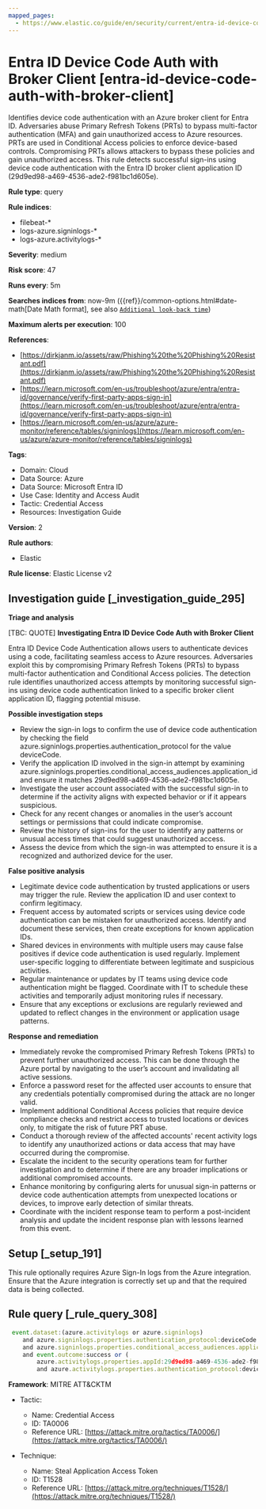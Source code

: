 ```yaml
---
mapped_pages:
  - https://www.elastic.co/guide/en/security/current/entra-id-device-code-auth-with-broker-client.html
---
```


# Entra ID Device Code Auth with Broker Client [entra-id-device-code-auth-with-broker-client]

Identifies device code authentication with an Azure broker client for Entra ID. Adversaries abuse Primary Refresh Tokens (PRTs) to bypass multi-factor authentication (MFA) and gain unauthorized access to Azure resources. PRTs are used in Conditional Access policies to enforce device-based controls. Compromising PRTs allows attackers to bypass these policies and gain unauthorized access. This rule detects successful sign-ins using device code authentication with the Entra ID broker client application ID (29d9ed98-a469-4536-ade2-f981bc1d605e).

**Rule type**: query

**Rule indices**:

* filebeat-*
* logs-azure.signinlogs-*
* logs-azure.activitylogs-*

**Severity**: medium

**Risk score**: 47

**Runs every**: 5m

**Searches indices from**: now-9m ({{ref}}/common-options.html#date-math[Date Math format], see also [`Additional look-back time`](docs-content://solutions/security/detect-and-alert/create-detection-rule.md#rule-schedule))

**Maximum alerts per execution**: 100

**References**:

* [https://dirkjanm.io/assets/raw/Phishing%20the%20Phishing%20Resistant.pdf](https://dirkjanm.io/assets/raw/Phishing%20the%20Phishing%20Resistant.pdf)
* [https://learn.microsoft.com/en-us/troubleshoot/azure/entra/entra-id/governance/verify-first-party-apps-sign-in](https://learn.microsoft.com/en-us/troubleshoot/azure/entra/entra-id/governance/verify-first-party-apps-sign-in)
* [https://learn.microsoft.com/en-us/azure/azure-monitor/reference/tables/signinlogs](https://learn.microsoft.com/en-us/azure/azure-monitor/reference/tables/signinlogs)

**Tags**:

* Domain: Cloud
* Data Source: Azure
* Data Source: Microsoft Entra ID
* Use Case: Identity and Access Audit
* Tactic: Credential Access
* Resources: Investigation Guide

**Version**: 2

**Rule authors**:

* Elastic

**Rule license**: Elastic License v2

## Investigation guide [_investigation_guide_295]

**Triage and analysis**

[TBC: QUOTE]
**Investigating Entra ID Device Code Auth with Broker Client**

Entra ID Device Code Authentication allows users to authenticate devices using a code, facilitating seamless access to Azure resources. Adversaries exploit this by compromising Primary Refresh Tokens (PRTs) to bypass multi-factor authentication and Conditional Access policies. The detection rule identifies unauthorized access attempts by monitoring successful sign-ins using device code authentication linked to a specific broker client application ID, flagging potential misuse.

**Possible investigation steps**

* Review the sign-in logs to confirm the use of device code authentication by checking the field azure.signinlogs.properties.authentication_protocol for the value deviceCode.
* Verify the application ID involved in the sign-in attempt by examining azure.signinlogs.properties.conditional_access_audiences.application_id and ensure it matches 29d9ed98-a469-4536-ade2-f981bc1d605e.
* Investigate the user account associated with the successful sign-in to determine if the activity aligns with expected behavior or if it appears suspicious.
* Check for any recent changes or anomalies in the user’s account settings or permissions that could indicate compromise.
* Review the history of sign-ins for the user to identify any patterns or unusual access times that could suggest unauthorized access.
* Assess the device from which the sign-in was attempted to ensure it is a recognized and authorized device for the user.

**False positive analysis**

* Legitimate device code authentication by trusted applications or users may trigger the rule. Review the application ID and user context to confirm legitimacy.
* Frequent access by automated scripts or services using device code authentication can be mistaken for unauthorized access. Identify and document these services, then create exceptions for known application IDs.
* Shared devices in environments with multiple users may cause false positives if device code authentication is used regularly. Implement user-specific logging to differentiate between legitimate and suspicious activities.
* Regular maintenance or updates by IT teams using device code authentication might be flagged. Coordinate with IT to schedule these activities and temporarily adjust monitoring rules if necessary.
* Ensure that any exceptions or exclusions are regularly reviewed and updated to reflect changes in the environment or application usage patterns.

**Response and remediation**

* Immediately revoke the compromised Primary Refresh Tokens (PRTs) to prevent further unauthorized access. This can be done through the Azure portal by navigating to the user’s account and invalidating all active sessions.
* Enforce a password reset for the affected user accounts to ensure that any credentials potentially compromised during the attack are no longer valid.
* Implement additional Conditional Access policies that require device compliance checks and restrict access to trusted locations or devices only, to mitigate the risk of future PRT abuse.
* Conduct a thorough review of the affected accounts' recent activity logs to identify any unauthorized actions or data access that may have occurred during the compromise.
* Escalate the incident to the security operations team for further investigation and to determine if there are any broader implications or additional compromised accounts.
* Enhance monitoring by configuring alerts for unusual sign-in patterns or device code authentication attempts from unexpected locations or devices, to improve early detection of similar threats.
* Coordinate with the incident response team to perform a post-incident analysis and update the incident response plan with lessons learned from this event.


## Setup [_setup_191]

This rule optionally requires Azure Sign-In logs from the Azure integration. Ensure that the Azure integration is correctly set up and that the required data is being collected.


## Rule query [_rule_query_308]

```js
 event.dataset:(azure.activitylogs or azure.signinlogs)
    and azure.signinlogs.properties.authentication_protocol:deviceCode
    and azure.signinlogs.properties.conditional_access_audiences.application_id:29d9ed98-a469-4536-ade2-f981bc1d605e
    and event.outcome:success or (
        azure.activitylogs.properties.appId:29d9ed98-a469-4536-ade2-f981bc1d605e
        and azure.activitylogs.properties.authentication_protocol:deviceCode)
```

**Framework**: MITRE ATT&CKTM

* Tactic:

    * Name: Credential Access
    * ID: TA0006
    * Reference URL: [https://attack.mitre.org/tactics/TA0006/](https://attack.mitre.org/tactics/TA0006/)

* Technique:

    * Name: Steal Application Access Token
    * ID: T1528
    * Reference URL: [https://attack.mitre.org/techniques/T1528/](https://attack.mitre.org/techniques/T1528/)



